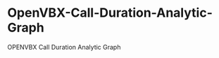 OpenVBX-Call-Duration-Analytic-Graph
====================================

OPENVBX Call Duration Analytic Graph